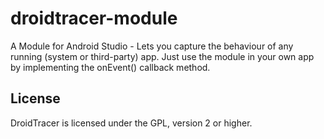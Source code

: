 # droidtracer-module
A Module for Android Studio - Lets you capture the behaviour of any running (system or third-party) app. Just use the module in your own app by implementing the onEvent() callback method.

License
-------

DroidTracer is licensed under the GPL, version 2 or higher.
